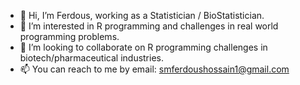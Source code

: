 - 👋 Hi, I’m Ferdous, working as a Statistician / BioStatistician.
- 👀 I’m interested in R programming and challenges in real world programming problems.
- 💞️ I’m looking to collaborate on R programming challenges in biotech/pharmaceutical industries. 
- 📫 You can reach to me by email: smferdoushossain1@gmail.com

<!---
hossainferdous/hossainferdous is a ✨ special ✨ repository because its `README.md` (this file) appears on your GitHub profile.
You can click the Preview link to take a look at your changes.
--->
